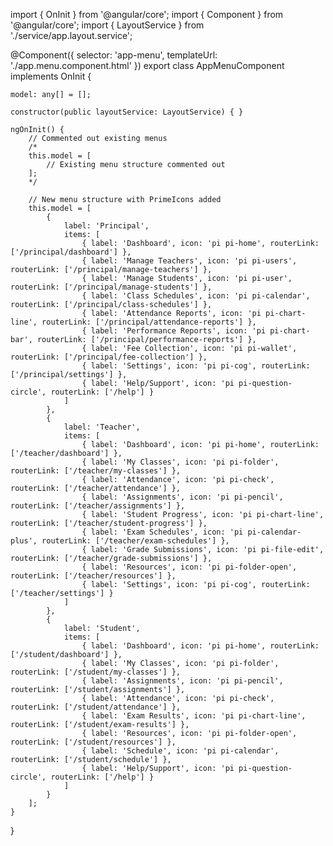 import { OnInit } from '@angular/core';
import { Component } from '@angular/core';
import { LayoutService } from './service/app.layout.service';

@Component({
    selector: 'app-menu',
    templateUrl: './app.menu.component.html'
})
export class AppMenuComponent implements OnInit {

    model: any[] = [];

    constructor(public layoutService: LayoutService) { }

    ngOnInit() {
        // Commented out existing menus
        /*
        this.model = [
            // Existing menu structure commented out
        ];
        */

        // New menu structure with PrimeIcons added
        this.model = [
            {
                label: 'Principal',
                items: [
                    { label: 'Dashboard', icon: 'pi pi-home', routerLink: ['/principal/dashboard'] },
                    { label: 'Manage Teachers', icon: 'pi pi-users', routerLink: ['/principal/manage-teachers'] },
                    { label: 'Manage Students', icon: 'pi pi-user', routerLink: ['/principal/manage-students'] },
                    { label: 'Class Schedules', icon: 'pi pi-calendar', routerLink: ['/principal/class-schedules'] },
                    { label: 'Attendance Reports', icon: 'pi pi-chart-line', routerLink: ['/principal/attendance-reports'] },
                    { label: 'Performance Reports', icon: 'pi pi-chart-bar', routerLink: ['/principal/performance-reports'] },
                    { label: 'Fee Collection', icon: 'pi pi-wallet', routerLink: ['/principal/fee-collection'] },
                    { label: 'Settings', icon: 'pi pi-cog', routerLink: ['/principal/settings'] },
                    { label: 'Help/Support', icon: 'pi pi-question-circle', routerLink: ['/help'] }
                ]
            },
            {
                label: 'Teacher',
                items: [
                    { label: 'Dashboard', icon: 'pi pi-home', routerLink: ['/teacher/dashboard'] },
                    { label: 'My Classes', icon: 'pi pi-folder', routerLink: ['/teacher/my-classes'] },
                    { label: 'Attendance', icon: 'pi pi-check', routerLink: ['/teacher/attendance'] },
                    { label: 'Assignments', icon: 'pi pi-pencil', routerLink: ['/teacher/assignments'] },
                    { label: 'Student Progress', icon: 'pi pi-chart-line', routerLink: ['/teacher/student-progress'] },
                    { label: 'Exam Schedules', icon: 'pi pi-calendar-plus', routerLink: ['/teacher/exam-schedules'] },
                    { label: 'Grade Submissions', icon: 'pi pi-file-edit', routerLink: ['/teacher/grade-submissions'] },
                    { label: 'Resources', icon: 'pi pi-folder-open', routerLink: ['/teacher/resources'] },
                    { label: 'Settings', icon: 'pi pi-cog', routerLink: ['/teacher/settings'] }
                ]
            },
            {
                label: 'Student',
                items: [
                    { label: 'Dashboard', icon: 'pi pi-home', routerLink: ['/student/dashboard'] },
                    { label: 'My Classes', icon: 'pi pi-folder', routerLink: ['/student/my-classes'] },
                    { label: 'Assignments', icon: 'pi pi-pencil', routerLink: ['/student/assignments'] },
                    { label: 'Attendance', icon: 'pi pi-check', routerLink: ['/student/attendance'] },
                    { label: 'Exam Results', icon: 'pi pi-chart-line', routerLink: ['/student/exam-results'] },
                    { label: 'Resources', icon: 'pi pi-folder-open', routerLink: ['/student/resources'] },
                    { label: 'Schedule', icon: 'pi pi-calendar', routerLink: ['/student/schedule'] },
                    { label: 'Help/Support', icon: 'pi pi-question-circle', routerLink: ['/help'] }
                ]
            }
        ];
    }
}
